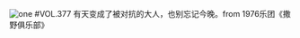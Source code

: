 ![one](http://image.wufazhuce.com/Fl_Su_ANHqd3InyMDQheMXkGHN-H)
#VOL.377
有天变成了被对抗的大人，也别忘记今晚。from 1976乐团《撒野俱乐部》
